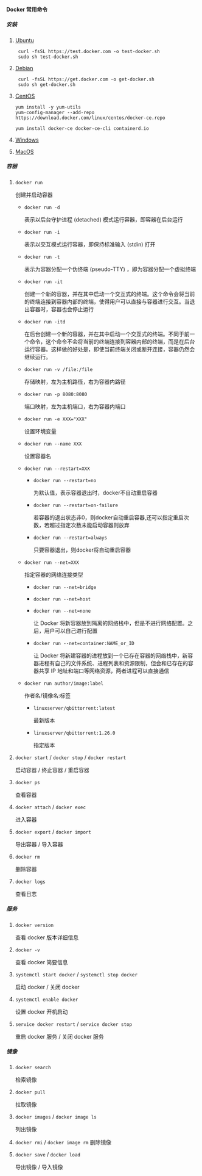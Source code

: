 #### Docker 常用命令

##### 安装

1. [Ubuntu](https://www.runoob.com/docker/ubuntu-docker-install.html)

    ```
     curl -fsSL https://test.docker.com -o test-docker.sh
     sudo sh test-docker.sh
    ```
2. [Debian](https://www.runoob.com/docker/debian-docker-install.html)

    ```
     curl -fsSL https://get.docker.com -o get-docker.sh
     sudo sh get-docker.sh
    ```
3. [CentOS](https://tutorials.tinkink.net/zh-hans/linux/how-to-install-docker-on-centos-7.html)

    ```
    yum install -y yum-utils
    yum-config-manager --add-repo https://download.docker.com/linux/centos/docker-ce.repo
    ```

    ```
    yum install docker-ce docker-ce-cli containerd.io
    ```
4. [Windows](https://www.runoob.com/docker/windows-docker-install.html)
5. [MacOS](https://www.runoob.com/docker/macos-docker-install.html)

##### 容器

1. `docker run`

    创建并启动容器

    * `docker run -d`

      表示以后台守护进程 (detached) 模式运行容器，即容器在后台运行
    * `docker run -i`

      表示以交互模式运行容器，即保持标准输入 (stdin) 打开
    * `docker run -t`

      表示为容器分配一个伪终端 (pseudo-TTY) ，即为容器分配一个虚拟终端
    * `docker run -it`

      创建一个新的容器，并在其中启动一个交互式的终端。这个命令会将当前的终端连接到容器内部的终端，使得用户可以直接与容器进行交互。当退出容器时，容器也会停止运行
    * `docker run -itd`

      在后台创建一个新的容器，并在其中启动一个交互式的终端。不同于前一个命令，这个命令不会将当前的终端连接到容器内部的终端，而是在后台运行容器。这样做的好处是，即使当前终端关闭或断开连接，容器仍然会继续运行。
    * `docker run -v /file:/file`

      存储映射，左为主机路径，右为容器内路径
    * `docker run -p 8080:8080`

      端口映射，左为主机端口，右为容器内端口
    * `docker run -e XXX="XXX"`

      设置环境变量
    * `docker run --name XXX`

      设置容器名
    * `docker run --restart=XXX`

      * `docker run --restart=no`

        为默认值，表示容器退出时，docker不自动重启容器
      * `docker run --restart=on-failure`

        若容器的退出状态非0，则docker自动重启容器,还可以指定重启次数，若超过指定次数未能启动容器则放弃
      * `docker run --restart=always`

        只要容器退出，则docker将自动重启容器
    * `docker run --net=XXX`

      指定容器的网络连接类型

      * `docker run --net=bridge`
      * `docker run --net=host`
      * `docker run --net=none`

        让 Docker 将新容器放到隔离的网络栈中，但是不进行网络配置。之后，用户可以自己进行配置
      * `docker run --net=container:NAME_or_ID`

        让 Docker 将新建容器的进程放到一个已存在容器的网络栈中，新容器进程有自己的文件系统、进程列表和资源限制，但会和已存在的容器共享 IP 地址和端口等网络资源，两者进程可以直接通信
    * `docker run author/image:label`

      作者名/镜像名:标签

      * `linuxserver/qbittorrent:latest`

        最新版本
      * `linuxserver/qbittorrent:1.26.0`

        指定版本
2. `docker start` / `docker stop` / `docker restart`

    启动容器 / 终止容器 / 重启容器
3. `docker ps`

    查看容器
4. `docker attach` / `docker exec`

    进入容器
5. `docker export` / `docker import`

    导出容器 / 导入容器
6. `docker rm`

    删除容器
7. `docker logs`

    查看日志

##### 服务

1. `docker version`

    查看 docker 版本详细信息
2. `docker -v`

    查看 docker 简要信息
3. `systemctl start docker` / `systemctl stop docker`

    启动 docker / 关闭 docker
4. `systemctl enable docker`

    设置 docker 开机启动
5. `service docker restart` / `service docker stop`

    重启 docker 服务 / 关闭 docker 服务

##### 镜像

1. `docker search`

    检索镜像
2. `docker pull`

    拉取镜像
3. `docker images` / `docker image ls`

    列出镜像
4. `docker rmi` / `docker image rm`
    删除镜像
5. `docker save` / `docker load`

    导出镜像 / 导入镜像
